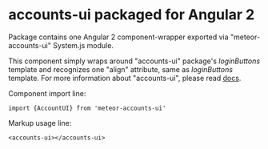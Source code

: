# accounts-ui packaged for Angular 2
Package contains one Angular 2 component-wrapper exported via "meteor-accounts-ui" System.js module.

This component simply wraps around "accounts-ui" package's _loginButtons_ template and recognizes one "align" attribute, same as _loginButtons_ template. For more information about "accounts-ui", please read [docs](https://atmospherejs.com/meteor/accounts-ui).

Component import line:

    import {AccountUI} from 'meteor-accounts-ui'
  
Markup usage line:
  
    <accounts-ui></accounts-ui>
